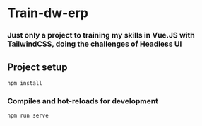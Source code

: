 # Train-dw-erp 

### Just only a project to training my skills in Vue.JS with TailwindCSS, doing the challenges of Headless UI

## Project setup
```
npm install
```

### Compiles and hot-reloads for development
```
npm run serve
```
